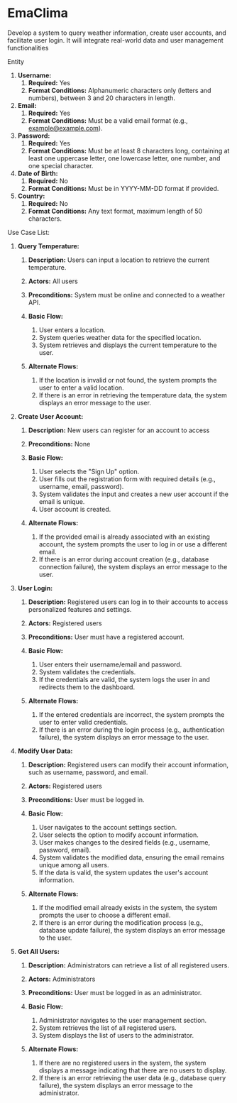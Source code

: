 # EmaClima


Develop a system to query weather information, create user accounts, and facilitate user login. It will integrate real-world data and user management functionalities

Entity

1. **Username:**
   1. **Required:** Yes
   1. **Format Conditions:** Alphanumeric characters only (letters and numbers), between 3 and 20 characters in length.
1. **Email:**
   1. **Required:** Yes
   1. **Format Conditions:** Must be a valid email format (e.g., example@example.com).
1. **Password:**
   1. **Required:** Yes
   1. **Format Conditions:** Must be at least 8 characters long, containing at least one uppercase letter, one lowercase letter, one number, and one special character.
1. **Date of Birth:**
   1. **Required:** No
   1. **Format Conditions:** Must be in YYYY-MM-DD format if provided.
1. **Country:**
   1. **Required:** No
   1. **Format Conditions:** Any text format, maximum length of 50 characters.


Use Case List:

1. **Query Temperature:**
   1. **Description:** Users can input a location to retrieve the current temperature.
   1. **Actors:** All users
   1. **Preconditions:** System must be online and connected to a weather API.
   1. **Basic Flow:**
      1. User enters a location.
      1. System queries weather data for the specified location.
      1. System retrieves and displays the current temperature to the user.
   1. **Alternate Flows:**

      1. If the location is invalid or not found, the system prompts the user to enter a valid location.
      1. If there is an error in retrieving the temperature data, the system displays an error message to the user.

1. **Create User Account:**
   1. **Description:** New users can register for an account to access
   1. **Preconditions:** None
   1. **Basic Flow:**
      1. User selects the "Sign Up" option.
      1. User fills out the registration form with required details (e.g., username, email, password).
      1. System validates the input and creates a new user account if the email is unique.
      1. User account is created.
   1. **Alternate Flows:**

      1. If the provided email is already associated with an existing account, the system prompts the user to log in or use a different email.
      1. If there is an error during account creation (e.g., database connection failure), the system displays an error message to the user.

1. **User Login:**
   1. **Description:** Registered users can log in to their accounts to access personalized features and settings.
   1. **Actors:** Registered users
   1. **Preconditions:** User must have a registered account.
   1. **Basic Flow:**
      1. User enters their username/email and password.
      1. System validates the credentials.
      1. If the credentials are valid, the system logs the user in and redirects them to the dashboard.
   1. **Alternate Flows:**

      1. If the entered credentials are incorrect, the system prompts the user to enter valid credentials.
      1. If there is an error during the login process (e.g., authentication failure), the system displays an error message to the user.

1. **Modify User Data:**
   1. **Description:** Registered users can modify their account information, such as username, password, and email.
   1. **Actors:** Registered users
   1. **Preconditions:** User must be logged in.
   1. **Basic Flow:**
      1. User navigates to the account settings section.
      1. User selects the option to modify account information.
      1. User makes changes to the desired fields (e.g., username, password, email).
      1. System validates the modified data, ensuring the email remains unique among all users.
      1. If the data is valid, the system updates the user's account information.
   1. **Alternate Flows:**

      1. If the modified email already exists in the system, the system prompts the user to choose a different email.
      1. If there is an error during the modification process (e.g., database update failure), the system displays an error message to the user.

1. **Get All Users:**
   1. **Description:** Administrators can retrieve a list of all registered users.
   1. **Actors:** Administrators
   1. **Preconditions:** User must be logged in as an administrator.
   1. **Basic Flow:**
      1. Administrator navigates to the user management section.
      1. System retrieves the list of all registered users.
      1. System displays the list of users to the administrator.
   1. **Alternate Flows:**

      1. If there are no registered users in the system, the system displays a message indicating that there are no users to display.
      1. If there is an error retrieving the user data (e.g., database query failure), the system displays an error message to the administrator.
